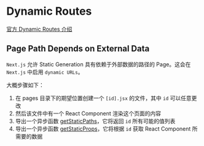 # Dynamic Routes

[官方 Dynamic Routes 介绍](https://nextjs.org/docs/routing/dynamic-routes)

## Page Path Depends on External Data

`Next.js` 允许 Static Generation 具有依赖于外部数据的路径的 Page。这会在 `Next.js` 中启用 `dynamic URLs`。

大概步骤如下：

1. 在 pages 目录下的期望位置创建一个 `[id].jsx` 的文件，其中 `id` 可以任意更改
2. 然后该文件中有一个 React Component 渲染这个页面的内容
3. 导出一个异步函数 [getStaticPaths](https://nextjs.org/docs/basic-features/data-fetching/get-static-paths)，它将返回 `id` 所有可能的值列表
4. 导出一个异步函数 [getStaticProps](https://nextjs.org/docs/basic-features/data-fetching/get-static-props)，它将根据 `id` 获取 React Component 所需要的数据
